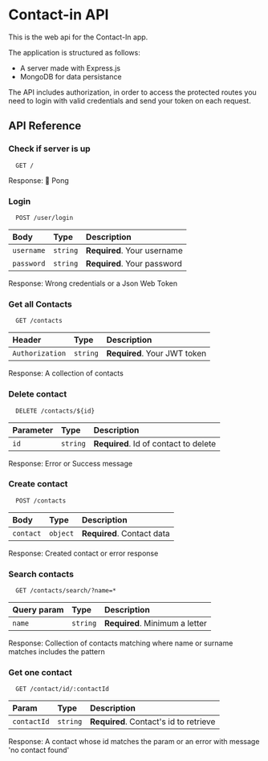 # Contact-in API

This is the web api for the Contact-In app.

The application is structured as follows:

- A server made with Express.js
- MongoDB for data persistance

The API includes authorization, in order to access the protected routes you need to login with valid credentials and send your token on each request.

## API Reference

### Check if server is up

```text
  GET /
```

Response: 🏓 Pong

### Login

```text
  POST /user/login
```

| Body       | Type     | Description                 |
| :--------- | :------- | :-------------------------- |
| `username` | `string` | **Required**. Your username |
| `password` | `string` | **Required**. Your password |

Response: Wrong credentials or a Json Web Token

### Get all Contacts

```text
  GET /contacts
```

| Header          | Type     | Description                  |
| :-------------- | :------- | :--------------------------- |
| `Authorization` | `string` | **Required**. Your JWT token |

Response: A collection of contacts

### Delete contact

```text
  DELETE /contacts/${id}
```

| Parameter | Type     | Description                           |
| :-------- | :------- | :------------------------------------ |
| `id`      | `string` | **Required**. Id of contact to delete |

Response: Error or Success message

### Create contact

```text
  POST /contacts
```

| Body      | Type     | Description                |
| :-------- | :------- | :------------------------- |
| `contact` | `object` | **Required**. Contact data |

Response: Created contact or error response

### Search contacts

```text
  GET /contacts/search/?name=*
```

| Query param | Type     | Description                    |
| :---------- | :------- | :----------------------------- |
| `name`      | `string` | **Required**. Minimum a letter |

Response: Collection of contacts matching where name or surname matches includes the pattern

### Get one contact

```text
  GET /contact/id/:contactId
```

| Param       | Type     | Description                            |
| :---------- | :------- | :------------------------------------- |
| `contactId` | `string` | **Required**. Contact's id to retrieve |

Response: A contact whose id matches the param or an error with message 'no contact found'
